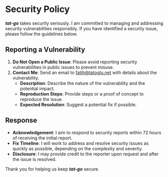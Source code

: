 # Security Policy

***tat-go*** takes security seriously. I am committed to managing and
addressing security vulnerabilities responsibly. If you have identified a
security issue, please follow the guidelines below.

## Reporting a Vulnerability

1. **Do Not Open a Public Issue**: Please avoid reporting security
vulnerabilities in public issues to prevent misuse.
2. **Contact Me**: Send an email to
[fatih@tatoglu.net](mailto:fatih@tatoglu.net) with details about the
vulnerability.
   - **Description**: Describe the nature of the vulnerability and the
   potential impact.
   - **Reproduction Steps**: Provide steps or a proof of concept to
   reproduce the issue.
   - **Expected Resolution**: Suggest a potential fix if possible.

## Response

- **Acknowledgement**: I aim to respond to security reports within 72 hours
of receiving the initial report.
- **Fix Timeline**: I will work to address and resolve security issues as
quickly as possible, depending on the complexity and severity.
- **Disclosure**: I may provide credit to the reporter upon request and after
the issue is resolved.

Thank you for helping us keep ***tat-go*** secure.
